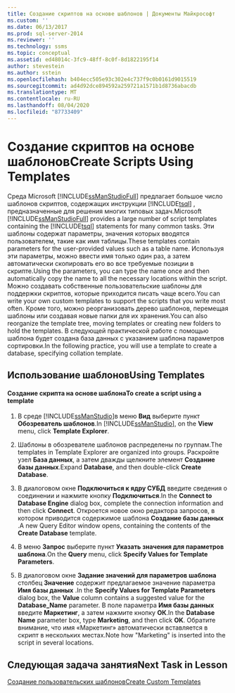 ```yaml
---
title: Создание скриптов на основе шаблонов | Документы Майкрософт
ms.custom: ''
ms.date: 06/13/2017
ms.prod: sql-server-2014
ms.reviewer: ''
ms.technology: ssms
ms.topic: conceptual
ms.assetid: ed48014c-3fc9-48ff-8c0f-8d1822195f14
author: stevestein
ms.author: sstein
ms.openlocfilehash: b404ecc505e93c302e4c737f9c0b0161d9015519
ms.sourcegitcommit: ad4d92dce894592a259721a1571b1d8736abacdb
ms.translationtype: MT
ms.contentlocale: ru-RU
ms.lasthandoff: 08/04/2020
ms.locfileid: "87733409"
---
```

# <a name="create-scripts-using-templates"></a><span data-ttu-id="52d2a-102">Создание скриптов на основе шаблонов</span><span class="sxs-lookup"><span data-stu-id="52d2a-102">Create Scripts Using Templates</span></span>
  <span data-ttu-id="52d2a-103">Среда Microsoft [!INCLUDE[ssManStudioFull](../../includes/ssmanstudiofull-md.md)] предлагает большое число шаблонов скриптов, содержащих инструкции [!INCLUDE[tsql](../../includes/tsql-md.md)] , предназначенные для решения многих типовых задач.</span><span class="sxs-lookup"><span data-stu-id="52d2a-103">Microsoft [!INCLUDE[ssManStudioFull](../../includes/ssmanstudiofull-md.md)] provides a large number of script templates containing the [!INCLUDE[tsql](../../includes/tsql-md.md)] statements for many common tasks.</span></span> <span data-ttu-id="52d2a-104">Эти шаблоны содержат параметры, значения которых вводятся пользователем, такие как имя таблицы.</span><span class="sxs-lookup"><span data-stu-id="52d2a-104">These templates contain parameters for the user-provided values such as a table name.</span></span> <span data-ttu-id="52d2a-105">Используя эти параметры, можно ввести имя только один раз, а затем автоматически скопировать его во все требуемые позиции в скрипте.</span><span class="sxs-lookup"><span data-stu-id="52d2a-105">Using the parameters, you can type the name once and then automatically copy the name to all the necessary locations within the script.</span></span> <span data-ttu-id="52d2a-106">Можно создавать собственные пользовательские шаблоны для поддержки скриптов, которые приходится писать чаще всего.</span><span class="sxs-lookup"><span data-stu-id="52d2a-106">You can write your own custom templates to support the scripts that you write most often.</span></span> <span data-ttu-id="52d2a-107">Кроме того, можно реорганизовать дерево шаблонов, перемещая шаблоны или создавая новые папки для их хранения.</span><span class="sxs-lookup"><span data-stu-id="52d2a-107">You can also reorganize the template tree, moving templates or creating new folders to hold the templates.</span></span> <span data-ttu-id="52d2a-108">В следующей практической работе с помощью шаблона будет создана база данных с указанием шаблона параметров сортировки.</span><span class="sxs-lookup"><span data-stu-id="52d2a-108">In the following practice, you will use a template to create a database, specifying collation template.</span></span>  
  
## <a name="using-templates"></a><span data-ttu-id="52d2a-109">Использование шаблонов</span><span class="sxs-lookup"><span data-stu-id="52d2a-109">Using Templates</span></span>  
  
#### <a name="to-create-a-script-using-a-template"></a><span data-ttu-id="52d2a-110">Создание скрипта на основе шаблона</span><span class="sxs-lookup"><span data-stu-id="52d2a-110">To create a script using a template</span></span>  
  
1.  <span data-ttu-id="52d2a-111">В среде [!INCLUDE[ssManStudio](../../includes/ssmanstudio-md.md)]в меню **Вид** выберите пункт **Обозреватель шаблонов**.</span><span class="sxs-lookup"><span data-stu-id="52d2a-111">In [!INCLUDE[ssManStudio](../../includes/ssmanstudio-md.md)], on the **View** menu, click **Template Explorer**.</span></span>  
  
2.  <span data-ttu-id="52d2a-112">Шаблоны в обозревателе шаблонов распределены по группам.</span><span class="sxs-lookup"><span data-stu-id="52d2a-112">The templates in Template Explorer are organized into groups.</span></span> <span data-ttu-id="52d2a-113">Раскройте узел **База данных**, а затем дважды щелкните элемент **Создание базы данных**.</span><span class="sxs-lookup"><span data-stu-id="52d2a-113">Expand **Database**, and then double-click **Create Database**.</span></span>  
  
3.  <span data-ttu-id="52d2a-114">В диалоговом окне **Подключиться к ядру СУБД** введите сведения о соединении и нажмите кнопку **Подключиться**.</span><span class="sxs-lookup"><span data-stu-id="52d2a-114">In the **Connect to Database Engine** dialog box, complete the connection information and then click **Connect**.</span></span> <span data-ttu-id="52d2a-115">Откроется новое окно редактора запросов, в котором приводится содержимое шаблона **Создание базы данных** .</span><span class="sxs-lookup"><span data-stu-id="52d2a-115">A new Query Editor window opens, containing the contents of the **Create Database** template.</span></span>  
  
4.  <span data-ttu-id="52d2a-116">В меню **Запрос** выберите пункт **Указать значения для параметров шаблона**.</span><span class="sxs-lookup"><span data-stu-id="52d2a-116">On the **Query** menu, click **Specify Values for Template Parameters**.</span></span>  
  
5.  <span data-ttu-id="52d2a-117">В диалоговом окне **Задание значений для параметров шаблона** столбец **Значение** содержит предлагаемое значение параметра **Имя базы данных** .</span><span class="sxs-lookup"><span data-stu-id="52d2a-117">In the **Specify Values for Template Parameters** dialog box, the **Value** column contains a suggested value for the **Database_Name** parameter.</span></span> <span data-ttu-id="52d2a-118">В поле параметра **Имя базы данных** введите **Маркетинг**, а затем нажмите кнопку **ОК**.</span><span class="sxs-lookup"><span data-stu-id="52d2a-118">In the **Database Name** parameter box, type **Marketing**, and then click **OK**.</span></span> <span data-ttu-id="52d2a-119">Обратите внимание, что имя «Маркетинг» автоматически вставляется в скрипт в нескольких местах.</span><span class="sxs-lookup"><span data-stu-id="52d2a-119">Note how "Marketing" is inserted into the script in several locations.</span></span>  
  
## <a name="next-task-in-lesson"></a><span data-ttu-id="52d2a-120">Следующая задача занятия</span><span class="sxs-lookup"><span data-stu-id="52d2a-120">Next Task in Lesson</span></span>  
 [<span data-ttu-id="52d2a-121">Создание пользовательских шаблонов</span><span class="sxs-lookup"><span data-stu-id="52d2a-121">Create Custom Templates</span></span>](lesson-3-2-create-custom-templates.md)  
  
  
